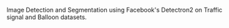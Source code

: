 Image Detection and Segmentation using Facebook's Detectron2 on Traffic signal and Balloon datasets.
